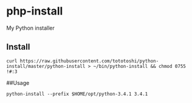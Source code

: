 # php-install

My Python installer

## Install

```
curl https://raw.githubusercontent.com/tototoshi/python-install/master/python-install > ~/bin/python-install && chmod 0755 !#:3
```

##Usage

```
python-install --prefix $HOME/opt/python-3.4.1 3.4.1
```